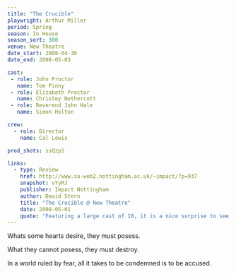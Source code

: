 ```yaml
---
title: "The Crucible"
playwright: Arthur Miller
period: Spring
season: In House
season_sort: 300
venue: New Theatre
date_start: 2008-04-30
date_end: 2008-05-03

cast:
 - role: John Proctor
   name: Tom Pinny
 - role: Elizabeth Proctor
   name: Christey Nethercott
 - role: Reverend John Hale
   name: Simon Holton

crew:
  - role: Director
    name: Cal Lewis

prod_shots: ssQzpS

links:
  - type: Review
    href: http://www.su-web2.nottingham.ac.uk/~impact/?p=937
    snapshot: vYyRJ
    publisher: Impact Nottingham
    author: David Stern
    title: "The Crucible @ New Theatre"
    date: 2008-05-01
    quote: "Featuring a large cast of 18, it is a nice surprise to see the somewhat small stage at the New Theatre looking uncluttered throughout most of the play, even during crowded scenes. The set design matches this aesthetic, and is simple and clean, and does not detract from the dramatic scenes on stage."
---
```


Whats some hearts desire, they must posess.

What they cannot posess, they must destroy.

In a world ruled by fear, all it takes to be condemned is to be accused.
